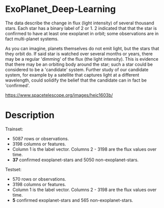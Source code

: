 # ExoPlanet_Deep-Learning

The data describe the change in flux (light intensity) of several thousand stars. Each star has a binary label of 2 or 1. 2 indicated that that the star is confirmed to have at least one exoplanet in orbit; some observations are in fact multi-planet systems.

As you can imagine, planets themselves do not emit light, but the stars that they orbit do. If said star is watched over several months or years, there may be a regular 'dimming' of the flux (the light intensity). This is evidence that there may be an orbiting body around the star; such a star could be considered to be a 'candidate' system. Further study of our candidate system, for example by a satellite that captures light at a different wavelength, could solidify the belief that the candidate can in fact be 'confirmed'.


https://www.spacetelescope.org/images/heic1603b/




# Description

Trainset:

 * 5087 rows or observations.
 * 3198 columns or features.
 * Column 1 is the label vector. Columns 2 - 3198 are the flux values over time.
 * **37** confirmed exoplanet-stars and 5050 non-exoplanet-stars.

Testset:

 * 570 rows or observations.
 * 3198 columns or features.
 * Column 1 is the label vector. Columns 2 - 3198 are the flux values over time.
 * **5** confirmed exoplanet-stars and 565 non-exoplanet-stars.
